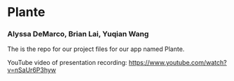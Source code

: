 # Plante
### Alyssa DeMarco, Brian Lai, Yuqian Wang

The is the repo for our project files for our app named Plante.


YouTube video of presentation recording: https://www.youtube.com/watch?v=nSaUr6P3hyw




